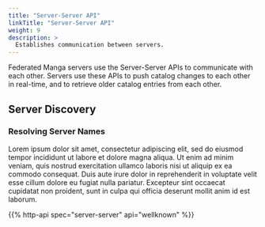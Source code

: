 ```yaml
---
title: "Server-Server API"
linkTitle: "Server-Server API"
weight: 9
description: >
  Establishes communication between servers.
---
```


Federated Manga servers use the Server-Server APIs to communicate with each other.
Servers use these APIs to push catalog changes to each other in real-time, and to retrieve
older catalog entries from each other.

## Server Discovery

### Resolving Server Names

Lorem ipsum dolor sit amet, consectetur adipiscing elit, sed do eiusmod tempor incididunt ut labore et dolore magna aliqua. Ut enim ad minim veniam, quis nostrud exercitation ullamco laboris nisi ut aliquip ex ea commodo consequat. Duis aute irure dolor in reprehenderit in voluptate velit esse cillum dolore eu fugiat nulla pariatur. Excepteur sint occaecat cupidatat non proident, sunt in culpa qui officia deserunt mollit anim id est laborum.

{{% http-api spec="server-server" api="wellknown" %}}
